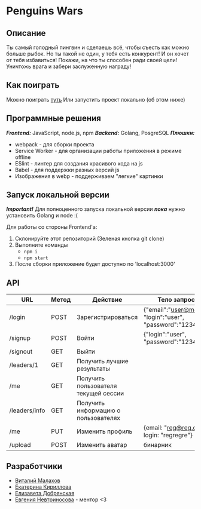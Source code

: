 # Penguins Wars

## Описание
Ты самый голодный пингвин и сделаешь всё, чтобы съесть как можно больше рыбок. 
Но ты такой не один, у тебя есть конкурент! И он хочет от тебя избавиться! 
Покажи, на что ты способен ради своей цели! Уничтожь врага и забери заслуженную награду!

## Как поиграть
Можно поиграть [туть](https://penguin-wars.sytes.pro)
Или запустить проект локально (об этом ниже)

## Программные решения
***Frontend:*** JavaScript, node.js, npm
***Backend:*** Golang, PosgreSQL
***Плюшки:*** 
- webpack - для сборки проекта 
- Service Worker - для организации работы приложения в режиме offline
- ESlint - линтер для создания красивого кода на js
- Babel - для поддержки разных версий js
- Изображения в webp - поддерживаем "легкие" картинки

## Запуск локальной версии
***Important!*** Для полноценного запуска локальной версии ***пока*** нужно установить Golang и node :(

Для работы со стороны Frontend'a:
1. Склонируйте этот репозиторий (Зеленая кнопка git clone)
1. Выполните команды
    - ```npm i```
    - ```npm start```
1. После сборки приложение будет доступно по 'localhost:3000'

## API

| URL  |  Метод | Действие  |  Тело запроса |  Тело ответа |
|---|---|---|---|---|
| /login   | POST  | Зарегистрироваться  |  {"email":"user@mail.ru", "login":"user", "password":"12345"} |   |
|  /signup   |  POST | Войти  | {"login":"user", "password":"12345"}  |   |
|  /signout |  GET |  Выйти |   | {"status": "successfully signed out"}    |
|  /leaders/1 | GET | Получить лучшие результаты |   | {"results":[\{\"login": "user","score": 777,\},\{\"login": "user2","score": 228,\}\]} |
|  /me | GET | Получить пользователя текущей сессии |   |  {"login":"regregreg","email":"reg@reg.com","lastVisit":"","score":0,"avatarUrl":"http://localhost:8081/data/Default.png","count":0}  |
|/leaders/info| GET|Получить информацию о пользователях||{"count":5,"usersOnPage":3}|
|/me| PUT| Изменить профиль | {email: "reg@reg.com", login: "regregre"}|{"login":"regregre","email":"reg@reg.com","score":0,"avatarUrl":"http://localhost:8081/data/Default.png","count":0}|
|/upload  | POST| Изменить аватар| бинарник||

## Разработчики
- [Виталий Малахов](https://github.com/iamfrommoscow)
- [Екатерина Кириллова](https://github.com/K1ola)
- [Елизавета Добрянская](https://github.com/Betchika99)
- [Евгения Невтриносова](https://github.com/EvgeniaNevtrinosova) - ментор <3